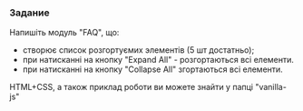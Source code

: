 ### Задание

Напишіть модуль "FAQ", що:

- створює список розгортуємих элементів (5 шт достатньо);
- при натисканні на кнопку "Expand All" - розгортаються всі елементи.
- при натисканні на кнопку "Collapse All" згортаються всі елементи.

HTML+CSS, а також приклад роботи ви можете знайти у папці "vanilla-js"
